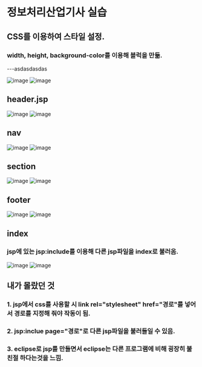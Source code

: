 # 정보처리산업기사 실습

  <h2> CSS를 이용하여 스타일 설정. </h2> 
  
  ### width, height, background-color를 이용해 블럭을 만듦.
  
  ---asdasdasdas
  
![image](https://user-images.githubusercontent.com/102014376/170621879-0beac5a9-54f0-46b6-b99c-e5279a33fae0.png)
![image](https://user-images.githubusercontent.com/102014376/170621902-9427cdf3-13bd-4754-adc3-6032f780d6a8.png)



  <h2> header.jsp </h2> 
  
![image](https://user-images.githubusercontent.com/102014376/170621565-c2f70374-28b5-4b35-9f21-467af7dc4382.png)
![image](https://user-images.githubusercontent.com/102014376/170621727-dee7d253-1528-46c4-8587-6b11745ef3ee.png)


   <h2> nav </h2>
   
![image](https://user-images.githubusercontent.com/102014376/170621582-5d3e5cbd-5588-4337-b87b-a15f25404f1f.png)
![image](https://user-images.githubusercontent.com/102014376/170621772-68fdc896-48f1-4426-9d50-029dfa750daf.png)


   <h2> section </h2>
   
![image](https://user-images.githubusercontent.com/102014376/170621608-4ba96f98-c5fd-4572-b3a5-74c6239e461b.png)
![image](https://user-images.githubusercontent.com/102014376/170621789-c77ef93b-71b3-4e75-961a-71fbd3acf300.png)


   <h2> footer </h2> 
   
![image](https://user-images.githubusercontent.com/102014376/170621632-2dde3e73-5e2a-4332-8a18-09dcc771c2b9.png)
![image](https://user-images.githubusercontent.com/102014376/170621800-823ea8bb-3269-444f-b78f-3ab5b3878cf2.png)


   <h2> index </h2> <h3> jsp에 있는 jsp:include를 이용해 다른 jsp파일을 index로 불러옴. </h3>
   
![image](https://user-images.githubusercontent.com/102014376/170621650-4e225a58-b3d3-44a4-8460-d857879820da.png)
![image](https://user-images.githubusercontent.com/102014376/170621827-4b9cdac3-ae61-424e-bfbb-85dab473b5d4.png)

  <h2> 내가 몰랐던 것 </h2>
  <h3> 1. jsp에서 css를 사용할 시 link rel="stylesheet" href="경로"를 넣어서 경로를 지정해 줘야 작동이 됨.</h3>
  <h3> 2. jsp:inclue page="경로"로 다른 jsp파일을 불러들일 수 있음.</h3>
  <h3> 3. eclipse로 jsp를 만들면서 eclipse는 다른 프로그램에 비해 굉장히 불친절 하다는것을 느낌.</h3>
  
